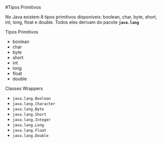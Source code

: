 #Tipos Primitivos

No Java existem 8 tipos primitivos disponíveis: boolean, char, byte, short, int, long, float e double.
Todos eles derivam do pacote **`java.lang`**

Tipos Primitivos    

* boolean      
* char
* byte
* short
* int
* long
* float
* double

Classes Wrappers 

* `java.lang.Boolean`
* `java.lang.Character`
* `java.lang.Byte`
* `java.lang.Short`
* `java.lang.Integer`
* `java.lang.Long`
* `java.lang.Float`
* `java.lang.Double`



